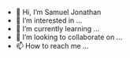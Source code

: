 - 👋 Hi, I’m  Samuel Jonathan
- 👀 I’m interested in ...
- 🌱 I’m currently learning ...
- 💞️ I’m looking to collaborate on ...
- 📫 How to reach me ...

<!---
SJCLS/SJCLS is a ✨ special ✨ repository because its `README.md` (this file) appears on your GitHub profile.
You can click the Preview link to take a look at your changes.
--->

